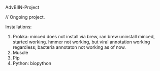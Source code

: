  AdvBIIN-Project

 // Ongoing project.

 Installations:

 1) Prokka: minced does not install via brew, ran brew uninstall minced, started working.
      hmmer not working, but viral annotation working regardless; bacteria annotaton not working as of now.
2) Muscle
3) Pip
4) Python: biopython
